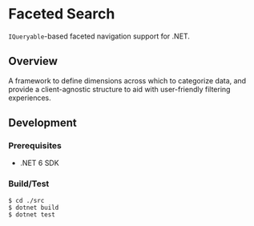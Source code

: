 # Faceted Search

`IQueryable`-based faceted navigation support for .NET.

## Overview

A framework to define dimensions across which to categorize data, and provide a client-agnostic structure to aid with user-friendly filtering experiences.

## Development

### Prerequisites
- .NET 6 SDK

### Build/Test
```
$ cd ./src
$ dotnet build
$ dotnet test
```
